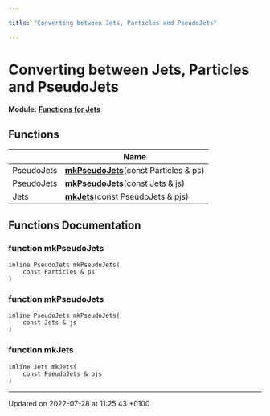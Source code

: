 ```yaml
---

title: "Converting between Jets, Particles and PseudoJets"

---
```


# Converting between Jets, Particles and PseudoJets

**Module:** **[Functions for Jets](http://example.org/modules/group__jetutils/)**



## Functions

|                | Name           |
| -------------- | -------------- |
| PseudoJets | **[mkPseudoJets](http://example.org/modules/group__jetutils__conv/#function-mkpseudojets)**(const Particles & ps) |
| PseudoJets | **[mkPseudoJets](http://example.org/modules/group__jetutils__conv/#function-mkpseudojets)**(const Jets & js) |
| Jets | **[mkJets](http://example.org/modules/group__jetutils__conv/#function-mkjets)**(const PseudoJets & pjs) |


## Functions Documentation

### function mkPseudoJets

```
inline PseudoJets mkPseudoJets(
    const Particles & ps
)
```


### function mkPseudoJets

```
inline PseudoJets mkPseudoJets(
    const Jets & js
)
```


### function mkJets

```
inline Jets mkJets(
    const PseudoJets & pjs
)
```






-------------------------------

Updated on 2022-07-28 at 11:25:43 +0100